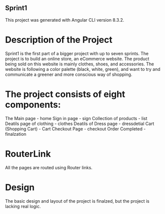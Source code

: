 ## Sprint1

This project was generated with Angular CLI version 8.3.2.

# Description of the Project

Sprint1 is the first part of a bigger project with up to seven sprints. The project is to build an online store, an eCommerce website. The product being sold on this website is mainly clothes, shoes, and accessories. The website is following a color palette (black, white, green), and want to try and communicate a greener and more conscious way of shopping.

# The project consists of eight components:

The Main page - home 
Sign in page - sign 
Collection of products - list 
Deatils page of clothing - clothes 
Deatils of Dress page - dressdetial 
Cart (Shopping Cart) - Cart Checkout Page - checkout 
Order Completed - finalzation

# RouterLink

All the pages are routed using Router links.

# Design

The basic design and layout of the project is finalzed, but the project is lacking real logic.